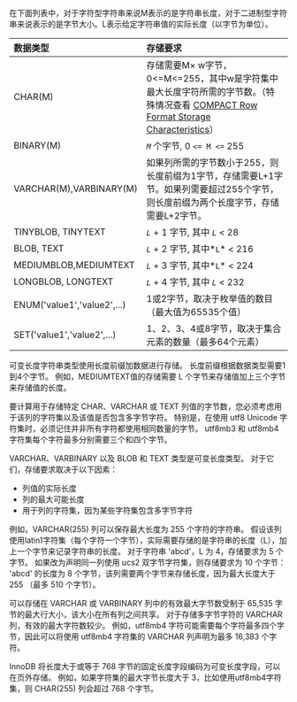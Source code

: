 在下面列表中，对于字符型字符串来说M表示的是字符串长度，对于二进制型字符串来说表示的是字节大小。L表示给定字符串值的实际长度（以字节为单位）。

| 数据类型                    | 存储要求                                                     |
| :-------------------------- | :----------------------------------------------------------- |
| CHAR(M)                     | 存储需要M× w字节，0<=M<=255，其中w是字符集中最大长度字符所需的字节数。（特殊情况查看 [COMPACT Row Format Storage Characteristics](https://dev.mysql.com/doc/refman/5.7/en/innodb-row-format.html#innodb-compact-row-format-characteristics)） |
| BINARY(M)                   | *`M`* 个字节, 0 `<= M <=` 255                                |
| VARCHAR(M),VARBINARY(M)     | 如果列所需的字节数小于255，则长度前缀为1字节，存储需要L+1字节。如果列需要超过255个字节，则长度前缀为两个长度字节，存储需要L+2字节。 |
| TINYBLOB, TINYTEXT          | *`L`* + 1 字节, 其中 *`L`* < 28                              |
| BLOB, TEXT                  | *`L`* + 2 字节, 其中*`L`* < 216                              |
| MEDIUMBLOB,MEDIUMTEXT       | *`L`* + 3 字节, 其中*`L`* < 224                              |
| LONGBLOB, LONGTEXT          | *`L`* + 4 字节, 其中 *`L`* < 232                             |
| ENUM('value1','value2',...) | 1或2字节，取决于枚举值的数目（最大值为65535个值）            |
| SET('value1','value2',...)  | 1、2、3、4或8字节，取决于集合元素的数量（最多64个元素）      |

可变长度字符串类型使用长度前缀加数据进行存储。 长度前缀根据数据类型需要1到4个字节。 例如，MEDIUMTEXT值的存储需要 L 个字节来存储值加上三个字节来存储值的长度。

要计算用于存储特定 CHAR、VARCHAR 或 TEXT 列值的字节数，您必须考虑用于该列的字符集以及该值是否包含多字节字符。 特别是，在使用 utf8 Unicode 字符集时，必须记住并非所有字符都使用相同数量的字节。 utf8mb3 和 utf8mb4 字符集每个字符最多分别需要三个和四个字节。

VARCHAR、VARBINARY 以及 BLOB 和 TEXT 类型是可变长度类型。 对于它们，存储要求取决于以下因素：

- 列值的实际长度
- 列的最大可能长度
- 用于列的字符集，因为某些字符集包含多字节字符

例如，VARCHAR(255) 列可以保存最大长度为 255 个字符的字符串。 假设该列使用latin1字符集（每个字符一个字节），实际需要存储的是字符串的长度（L），加上一个字节来记录字符串的长度。 对于字符串 'abcd'，L 为 4，存储要求为 5 个字节。 如果改为声明同一列使用 ucs2 双字节字符集，则存储要求为 10 个字节： 'abcd' 的长度为 8 个字节，该列需要两个字节来存储长度，因为最大长度大于 255 （最多 510 个字节）。

可以存储在 VARCHAR 或 VARBINARY 列中的有效最大字节数受制于 65,535 字节的最大行大小，该大小在所有列之间共享。 对于存储多字节字符的 VARCHAR 列，有效的最大字符数较少。 例如，utf8mb4 字符可能需要每个字符最多四个字节，因此可以将使用 utf8mb4 字符集的 VARCHAR 列声明为最多 16,383 个字符。

InnoDB 将长度大于或等于 768 字节的固定长度字段编码为可变长度字段，可以在页外存储。 例如，如果字符集的最大字节长度大于 3，比如使用utf8mb4字符集，则 CHAR(255) 列会超过 768 个字节。

